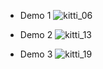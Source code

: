 - Demo 1
![kitti_06](https://github.com/LvpengfeiNJ/HRVT-visual-tracking/blob/master/KITTI/kitti_06.gif)

- Demo 2
![kitti_13](https://github.com/LvpengfeiNJ/HRVT-visual-tracking/blob/master/KITTI/kitti_13.gif)

- Demo 3
![kitti_19](https://github.com/LvpengfeiNJ/HRVT-visual-tracking/blob/master/KITTI/kitti_19.gif)
